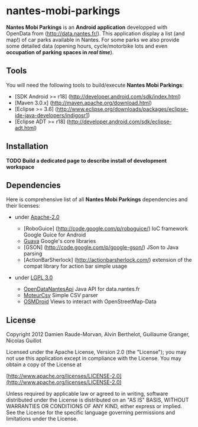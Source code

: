 nantes-mobi-parkings
====================

**Nantes Mobi Parkings** is an **Android application** developped with OpenData from (http://data.nantes.fr/).
This application display a list (and map!) of car parks available in Nantes. For some parks we also provide
some detailed data (opening hours, cycle/motorbike lots and even **occupation of parking spaces in _real time_**).

Tools
----------

You will need the following tools to build/execute **Nantes Mobi Parkings**:
+ [SDK Android >= r18] (http://developer.android.com/sdk/index.html)
+ [Maven 3.0.x] (http://maven.apache.org/download.html)
+ [Eclipse >= 3.6] (http://www.eclipse.org/downloads/packages/eclipse-ide-java-developers/indigosr1)
+ [Eclipse ADT >= r18] (http://developer.android.com/sdk/eclipse-adt.html)

Installation
-------------
**TODO Build a dedicated page to describe install of development workspace**

Dependencies
------------

Here is comprehensive list of all **Nantes Mobi Parkings** dependencies and their licenses:

* under [Apache-2.0](http://www.apache.org/licenses/LICENSE-2.0.html)
    + [RoboGuice] (http://code.google.com/p/roboguice/) IoC framework Google Guice for Android
    + [Guava](http://code.google.com/p/guava-libraries/) Google's core libraries
    + [GSON] (http://code.google.com/p/google-gson/) JSon to Java parsing
    + [ActionBarSherlock] (http://actionbarsherlock.com/) extension of the compat library for action bar simple usage

* under [LGPL 3.0](http://www.gnu.org/licenses/lgpl-3.0.html)
    + [OpenDataNantesApi](https://github.com/drazzib/OpenDataNantesApi) Java API for data.nantes.fr
    + [MoteurCsv](https://github.com/drazzib/MoteurCsv) Simple CSV parser
    + [OSMDroid](http://code.google.com/p/osmdroid/) Views to interact with OpenStreetMap-Data

License
-------

Copyright 2012 Damien Raude-Morvan, Alvin Berthelot, Guillaume Granger, Nicolas Guillot

Licensed under the Apache License, Version 2.0 (the "License");
you may not use this application except in compliance with the License.
You may obtain a copy of the License at

[http://www.apache.org/licenses/LICENSE-2.0](http://www.apache.org/licenses/LICENSE-2.0)

Unless required by applicable law or agreed to in writing, software
distributed under the License is distributed on an "AS IS" BASIS,
WITHOUT WARRANTIES OR CONDITIONS OF ANY KIND, either express or implied.
See the License for the specific language governing permissions and
limitations under the License.
